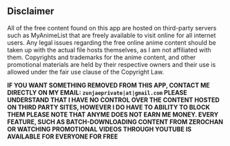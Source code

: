 ## Disclaimer

All of the free content found on this app are hosted on third-party servers such as MyAnimeList that are freely available to visit online for all internet users. Any legal issues regarding the free online anime content should be taken up with the actual file hosts themselves, as I am not affiliated with them. Copyrights and trademarks for the anime content, and other promotional materials are held by their respective owners and their use is allowed under the fair use clause of the Copyright Law.

**IF YOU WANT SOMETHING REMOVED FROM THIS APP, CONTACT ME DIRECTLY ON MY EMAIL: `zunjaeprivate|at|gmail.com`
PLEASE UNDERSTAND THAT I HAVE NO CONTROL OVER THE CONTENT HOSTED ON THIRD PARTY SITES, HOWEVER I DO HAVE TO ABILITY TO BLOCK THEM
PLEASE NOTE THAT ANYME DOES NOT EARN ME MONEY. EVERY FEATURE, SUCH AS BATCH-DOWNLOADING CONTENT FROM ZEROCHAN OR WATCHING PROMOTIONAL VIDEOS THROUGH YOUTUBE IS AVAILABLE FOR EVERYONE FOR FREE**
